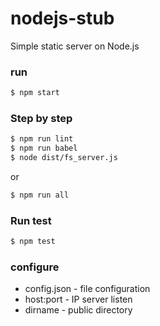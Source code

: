 # nodejs-stub
Simple static server on Node.js

### run 
```bash
$ npm start
```

### Step by step
```bash
$ npm run lint
$ npm run babel
$ node dist/fs_server.js
```
or
```bash
$ npm run all
```
### Run test
```bash
$ npm test
```

### configure
- config.json - file configuration
- host:port - IP server listen
- dirname - public directory
 